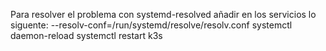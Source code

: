 Para resolver el problema con systemd-resolved añadir en los servicios lo siguente:
--resolv-conf=/run/systemd/resolve/resolv.conf
systemctl daemon-reload
systemctl restart k3s